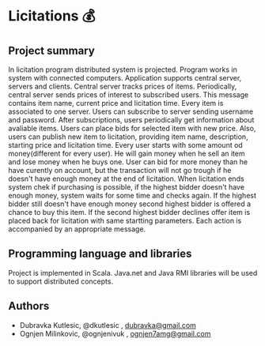 # Licitations 💰

## Project summary

  In licitation program distributed system is projected. Program works in system with connected computers. Application supports central server, servers and clients. 
  Central server tracks prices of items. Periodically, central server sends prices of interest to subscribed users. This message contains item name, current price and licitation time.
  Every item is associated to one server.
  Users can subscribe to server sending username and password. After subscriptions, users periodically get information about avaliable items. Users can place bids for selected item with new price. Also, users can publish new item to licitation, providing item name, description, starting price and licitation time.
  Every user starts with some amount od money(different for every user). He will gain money when he sell an item and lose money when he buys one. User can bid for more money than he have curently on account, but the transaction will not go trough if he doesn't have enough money at the end of licitation.
 When licitation ends system chek if purchasing is possible, if the highest bidder doesn't have enough money, system waits for some time and checks again. If the highest bidder still doesn't have enough money second highest bidder is offered a chance to buy this item. If the second highest bidder declines offer item is placed back for licitation with same startting parameters. Each action is accompanied by an appropriate message.

## Programming language and libraries

Project is implemented in Scala. 
Java.net and Java RMI libraries will be used to support distributed concepts.

## Authors 

- Dubravka Kutlesic, @dkutlesic , dubravka@gmail.com 
- Ognjen Milinkovic, @ognjenivuk , ognjen7amg@gmail.com


